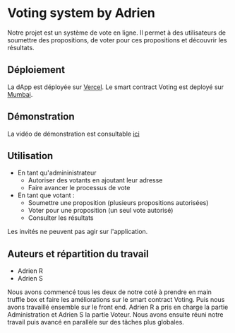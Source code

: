 # Voting system by Adrien

Notre projet est un système de vote en ligne. Il permet à des utilisateurs de soumettre des propositions, de voter pour ces propositions et découvrir les résultats.

## Déploiement
La dApp est déployée sur [Vercel](https://alyra-voting-dapp.vercel.app/). Le smart contract Voting est deployé sur [Mumbai](https://mumbai.polygonscan.com/address/0xe63069b760b9e675c6b4005e7c812938df447c85).

## Démonstration

La vidéo de démonstration est consultable [ici](https://e.pcloud.link/publink/show?code=XZGlahZEQcBrmYLIHb48wAMb4uYIRkHDeYV)

## Utilisation

- En tant qu'admininistrateur
  - Autoriser des votants en ajoutant leur adresse
  - Faire avancer le processus de vote
- En tant que votant :
  - Soumettre une proposition (plusieurs propositions autorisées)
  - Voter pour une proposition (un seul vote autorisé)
  - Consulter les résultats
  
Les invités ne peuvent pas agir sur l'application.

## Auteurs et répartition du travail
- Adrien R
- Adrien S

Nous avons commencé tous les deux de notre coté à prendre en main truffle box et faire les améliorations sur le smart contract Voting. Puis nous avons travaillé ensemble sur le front end. Adrien R a pris en charge la partie Administration et Adrien S la partie Voteur. Nous avons ensuite réuni notre travail puis avancé en parallèle sur des tâches plus globales.

